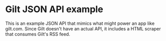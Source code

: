 Gilt JSON API example
=====================
This is an example JSON API that mimics what might power an app like gilt.com. Since Gilt doesn't have an actual API, it includes a HTML scraper that consumes Gilt's RSS feed.
